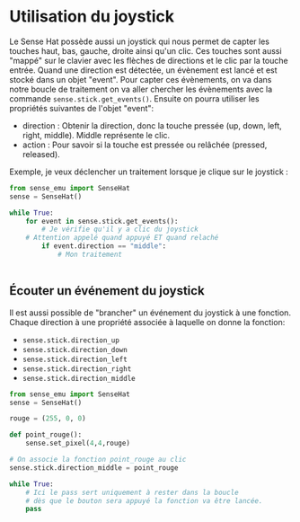 # Utilisation du joystick

Le Sense Hat possède aussi un joystick qui nous permet de capter les touches haut, bas, gauche, droite ainsi qu'un clic. Ces touches sont aussi "mappé" sur le clavier avec les flèches de directions et le clic par la touche entrée. Quand une direction est détectée, un évènement est lancé et est stocké dans un objet "event". Pour capter ces évènements, on va dans notre boucle de traitement on va aller chercher les évènements avec la commande `sense.stick.get_events()`. Ensuite on pourra utiliser les propriétés suivantes de l'objet "event": 

- direction : Obtenir la direction, donc la touche pressée (up, down, left, right, middle). Middle représente le clic.
- action : Pour savoir si la touche est pressée ou relâchée (pressed, released).

Exemple, je veux déclencher un traitement lorsque je clique sur le joystick : 

``````python linenums="1"
from sense_emu import SenseHat
sense = SenseHat()

while True:
    for event in sense.stick.get_events():
        # Je vérifie qu'il y a clic du joystick 
	# Attention appelé quand appuyé ET quand relaché
        if event.direction == "middle":
            # Mon traitement
            
``````

## Écouter un événement du joystick

Il est aussi possible de "brancher" un événement du joystick à une fonction. Chaque direction à une propriété associée à laquelle on donne la fonction: 

- `sense.stick.direction_up`
- `sense.stick.direction_down`
- `sense.stick.direction_left`
- `sense.stick.direction_right`
- `sense.stick.direction_middle`


``````python linenums="1" title="Exemple d'utilisation"
from sense_emu import SenseHat
sense = SenseHat()

rouge = (255, 0, 0)

def point_rouge():
    sense.set_pixel(4,4,rouge)

# On associe la fonction point_rouge au clic
sense.stick.direction_middle = point_rouge

while True:
    # Ici le pass sert uniquement à rester dans la boucle
    # dès que le bouton sera appuyé la fonction va être lancée.
    pass
            
``````
